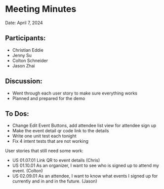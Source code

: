# Meeting Minutes

Date: April 7, 2024

## Participants:
- Christian Eddie
- Jenny Su
- Colton Schneider
- Jason Zhai

## Discussion:
- Went through each user story to make sure everything works
- Planned and prepared for the demo

## To Dos:
- Change Edit Event Buttons, add attendee list view for attendee sign up
- Make the event detail qr code link to the details
- Write one unit test each tonight
- Fix 4 intent tests that are not working

User stories that still need some work:
- US 01.07.01 Link QR to event details (Chris)
- US 01.10.01 As an organizer, I want to see who is signed up to attend my event. (Colton)
- US 02.09.01 As an attendee, I want to know what events I signed up for currently and in and in the future. (Jason)
